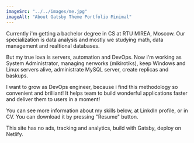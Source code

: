 ```yaml
---
imageSrc: "../../images/me.jpg"
imageAlt: "About Gatsby Theme Portfolio Minimal"
---
```


Currently i'm getting a bachelor degree in CS at RTU MIREA, Moscow. Our specialization is data analysis and mostly we studying math, data management and realtional databases.

But my true lova is servers, automation and DevOps. Now i'm working as System Administrator, managing nerworks (mikirotiks), keep Windows and Linux servers alive, administrate MySQL server, create replicas and baskups.

I want to grow as DevOps engineer, because i find this methodology so convenient and brilliant! It helps team to build wonderful applications faster and deliver them to users in a moment!

You can see more information about my skills below, at LinkdIn profile, or in CV. You can download it by pressing "Resume" button.

This site has no ads, tracking and analytics, build with Gatsby, deploy on Netlify.
